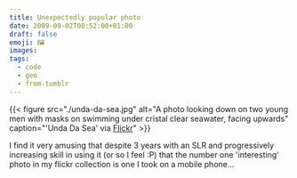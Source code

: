 ```yaml
---
title: Unexpectedly popular photo
date: 2009-09-02T00:52:00+01:00
draft: false
emoji: 🖼️
images:
tags:
  - code
  - geo
  - from-tumblr
---
```

{{< figure src="./unda-da-sea.jpg" alt="A photo looking down on two young men with masks on swimming under cristal clear seawater, facing upwards" caption="'Unda Da Sea' via [Flickr](https://www.flickr.com/photos/jphastings/2502815493/)" >}}

I find it very amusing that despite 3 years with an SLR and progressively increasing skill in using it (or so I feel :P) that the number one 'interesting' photo in my flickr collection is one I took on a mobile phone...
